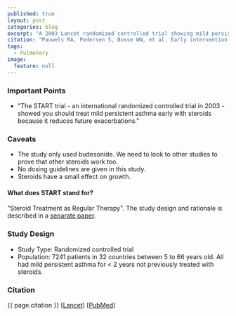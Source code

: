 ```yaml
---
published: true
layout: post
categories: blog
excerpt: "A 2003 Lancet randomized controlled trial showing mild persistent asthma should be treated long-term with steroids."
citation: "Pauwels RA, Pedersen S, Busse WW, et al. Early intervention with budesonide in mild persistent asthma: a randomised, double-blind trial. Lancet. 2003;361:(9363)1071-6."
tags: 
  - Pulmonary
image: 
  feature: null
---
```





### Important Points

* "The START trial - an international randomized controlled trial in 2003 - showed you should treat mild persistent asthma early with steroids because it reduces future exacerbations."

### Caveats

* The study only used budesonide. We need to look to other studies to prove that other steroids work too.
* No dosing guidelines are given in this study.
* Steroids have a small effect on growth.

#### What does START stand for?

"Steroid Treatment as Regular Therapy". The study design and rationale is described in a [separate paper](http://www.ncbi.nlm.nih.gov/pubmed/11514041).

### Study Design

* Study Type: Randomized controlled trial
* Population: 7241 patients in 32 countries between 5 to 66 years old. All had mild persistent asthma for < 2 years not previously treated with steroids.

### Citation

{{ page.citation }} [[Lancet](http://www.thelancet.com/journals/lancet/article/PIIS0140673603128917/abstract)] [[PubMed](http://www.ncbi.nlm.nih.gov/pubmed/12672309)]

